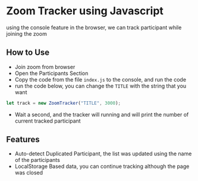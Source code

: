 # Zoom Tracker using Javascript
using the console feature in the browser, we can track participant while joining the zoom

## How to Use
- Join zoom from browser
- Open the Participants Section
- Copy the code from the file `index.js` to the console, and run the code
- run the code below, you can change the `TITLE` with the string that you want
```js
let track = new ZoomTracker("TITLE", 3000);
```
- Wait a second, and the tracker will running and will print the number of current tracked participant

## Features
- Auto-detect Duplicated Participant, the list was updated using the name of the participants
- LocalStorage Based data, you can continue tracking although the page was closed
